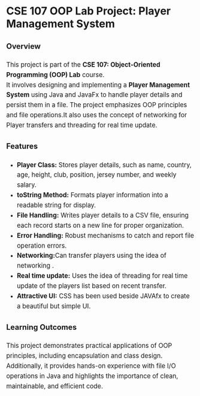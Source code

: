 # CSE 107 OOP Lab Project: Player Management System

<div style="font-size: 1.2em; line-height: 1.6;">

### Overview
This project is part of the **CSE 107: Object-Oriented Programming (OOP) Lab** course.  
It involves designing and implementing a **Player Management System** using Java and JavaFx to handle 
player details and persist them in a file. The project emphasizes OOP principles and file operations.It also
uses the concept of networking for Player transfers and threading for real time update.

### Features
<ul>
  <li><b>Player Class:</b> Stores player details, such as name, country, age, height, club, position, jersey number, and weekly salary.</li>
  <li><b>toString Method:</b> Formats player information into a readable string for display.</li>
  <li><b>File Handling:</b> Writes player details to a CSV file, ensuring each record starts on a new line for proper organization.</li>
  <li><b>Error Handling:</b> Robust mechanisms to catch and report file operation errors.</li>
  <li><b>Networking:</b>Can transfer players using the idea of networking .</li>
  <li><b>Real time update:</b> Uses the idea of threading for real time update of the players list based on recent transfer.</li>
  <li><b>Attractive UI:</b> CSS has been used beside JAVAfx to create a beautiful but simple UI.</li>
</ul>

### Learning Outcomes
This project demonstrates practical applications of OOP principles, including encapsulation and class design.  
Additionally, it provides hands-on experience with file I/O operations in Java and highlights the importance 
of clean, maintainable, and efficient code.

</div>
